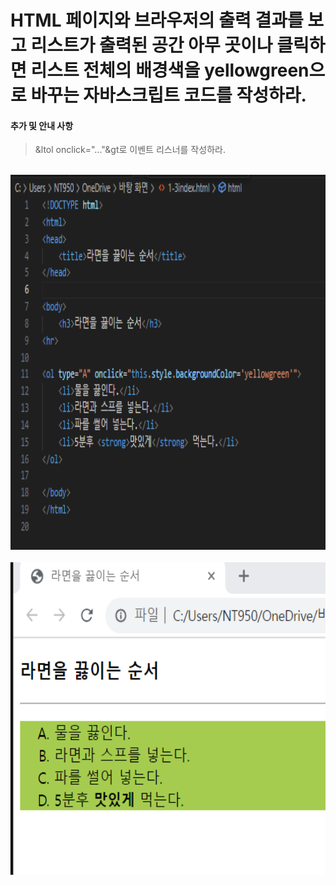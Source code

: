 # HTML 페이지와 브라우저의 출력 결과를 보고 리스트가 출력된 공간 아무 곳이나 클릭하면 리스트 전체의 배경색을 yellowgreen으로 바꾸는 자바스크립트 코드를 작성하라.

 #### 추가 및 안내 사항

>  &ltol onclick="..."&gt로 이벤트 리스너를 작성하라.


<br><img src="3.png" width="1000" height="600" title="px(픽셀) 크기 설정" alt="1번 이미지"></img><br/>
<br><img src="4.png" width="1000" height="500" title="px(픽셀) 크기 설정" alt="1번 이미지"></img><br/>

